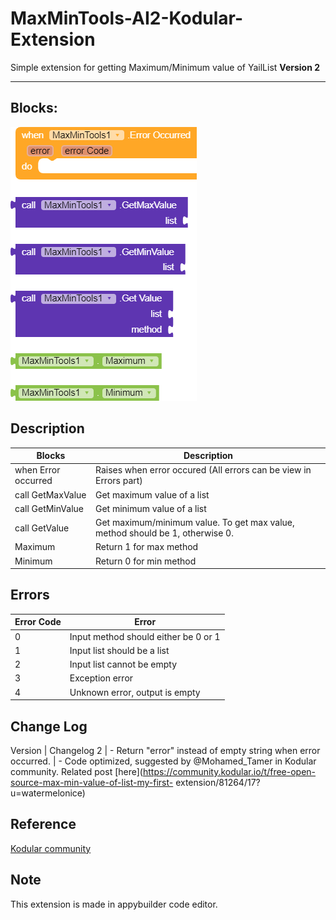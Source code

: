 # MaxMinTools-AI2-Kodular-Extension
Simple extension for getting Maximum/Minimum value of YailList
<b>Version 2</b>

<hr>

## Blocks:
![blocks.png](/blocks.png)

## Description
Blocks | Description
------ | -----------
when Error occurred | Raises when error occured (All errors can be view in Errors part)
call GetMaxValue | Get maximum value of a list
call GetMinValue | Get minimum value of a list
call GetValue | Get maximum/minimum value. To get max value, method should be 1, otherwise 0.
Maximum | Return 1 for max method
Minimum | Return 0 for min method

## Errors
Error Code | Error
------ | -----------
0 | Input method should either be 0 or 1
1 | Input list should be a list
2 | Input list cannot be empty
3 | Exception error
4 | Unknown error, output is empty

## Change Log
Version | Changelog
2 | - Return "error" instead of empty string when error occurred.
  | - Code optimized, suggested by @Mohamed_Tamer in Kodular community. Related post [here](https://community.kodular.io/t/free-open-source-max-min-value-of-list-my-first-       extension/81264/17?u=watermelonice)
 
## Reference
[Kodular community](https://community.kodular.io/t/free-open-source-max-min-value-of-list-my-first-extension/81264)

## Note
This extension is made in appybuilder code editor.
